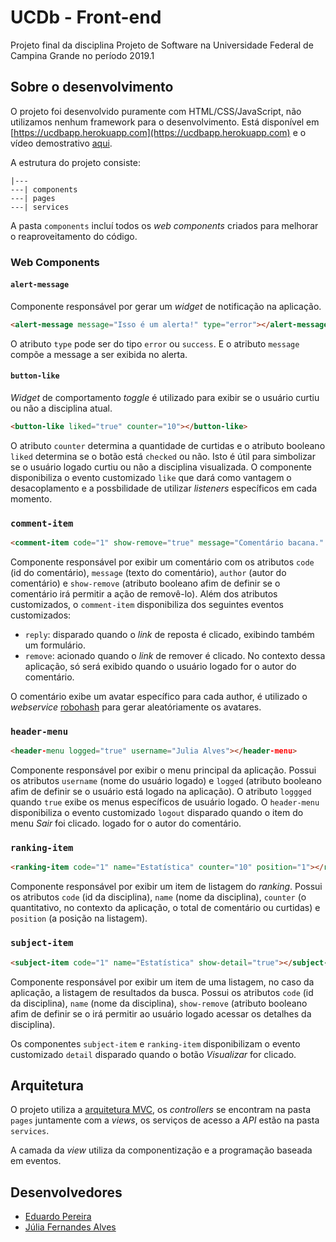 # UCDb - Front-end
Projeto final da disciplina Projeto de Software na Universidade Federal de Campina Grande no período 2019.1

## Sobre o desenvolvimento

O projeto foi desenvolvido puramente com HTML/CSS/JavaScript, não utilizamos nenhum framework para o desenvolvimento.
Está disponível em [https://ucdbapp.herokuapp.com](https://ucdbapp.herokuapp.com) e o vídeo demostrativo [aqui](https://youtu.be/lOHH4bHjI9w).

A estrutura do projeto consiste:

```
|---
---| components
---| pages
---| services
```

A pasta `components` incluí todos os *web components* criados para melhorar o reaproveitamento do código.

### Web Components

#### `alert-message`

Componente responsável por gerar um *widget* de notificação na aplicação.

```html
<alert-message message="Isso é um alerta!" type="error"></alert-message>
```

O atributo `type` pode ser do tipo `error` ou `success`. E o atributo `message` compõe a message a ser exibida no alerta.

#### `button-like`

*Widget* de comportamento *toggle* é utilizado para exibir se o usuário curtiu ou não a disciplina atual.

```html
<button-like liked="true" counter="10"></button-like>
```

O atributo `counter` determina a quantidade de curtidas e o atributo booleano `liked` determina se o botão está `checked` 
ou não. Isto é útil para simbolizar se o usuário logado curtiu ou não a disciplina visualizada.
O componente disponibiliza o evento customizado `like` que dará como vantagem o desacoplamento e a possbilidade de 
utilizar *listeners* específicos em cada momento.

### `comment-item`

```html
<comment-item code="1" show-remove="true" message="Comentário bacana." author="Julia Alves"></comment-item>
```

Componente responsável por exibir um comentário com os atributos `code` (id do comentário), `message` (texto do comentário),
`author` (autor do comentário) e `show-remove` (atributo booleano afim de definir se o comentário irá permitir a ação de removê-lo).
Além dos atributos customizados, o `comment-item` disponibiliza dos seguintes eventos customizados:
- `reply`: disparado quando o *link* de reposta é clicado, exibindo também um formulário.
- `remove`: acionado quando o *link* de remover é clicado. No contexto dessa aplicação, só será exibido quando o usuário 
logado for o autor do comentário.

O comentário exibe um avatar específico para cada author, é utilizado o *webservice* [robohash](https://robohash.org/)
para gerar aleatóriamente os avatares.

### `header-menu`

```html
<header-menu logged="true" username="Julia Alves"></header-menu>
```

Componente responsável por exibir o menu principal da aplicação. Possui os atributos `username` (nome do usuário logado) 
e `logged` (atributo booleano afim de definir se o usuário está logado na aplicação). O atributo `loggged` quando `true`
exibe os menus específicos de usuário logado.
O `header-menu` disponibiliza o evento customizado `logout` disparado quando o item do menu *Sair* foi clicado.
logado for o autor do comentário.

### `ranking-item`

```html
<ranking-item code="1" name="Estatística" counter="10" position="1"></ranking-item>
```

Componente responsável por exibir um item de listagem do *ranking*. Possui os atributos `code` (id da disciplina), 
`name` (nome da disciplina), `counter` (o quantitativo, no contexto da aplicação, o total de comentário ou curtidas) 
e `position` (a posição na listagem).

### `subject-item`

```html
<subject-item code="1" name="Estatística" show-detail="true"></subject-item>
```

Componente responsável por exibir um item de uma listagem, no caso da aplicação, a listagem de resultados da busca. 
Possui os atributos `code` (id da disciplina), `name` (nome da disciplina), `show-remove` (atributo booleano afim de 
definir se o irá permitir ao usuário logado acessar os detalhes da disciplina).

Os componentes `subject-item` e `ranking-item` disponibilizam o evento customizado `detail` disparado quando o botão 
*Visualizar* for clicado.

## Arquitetura

O projeto utiliza a [arquitetura MVC](https://github.com/daltonserey/projsw-20191/blob/master/06.web_apps/1-padrao_mvc/text.md), os *controllers* se encontram na pasta `pages` juntamente com a *views*, os 
serviços de acesso a *API* estão na pasta `services`.

A camada da *view* utiliza da componentização e a programação baseada em eventos.

## Desenvolvedores

- [Eduardo Pereira](https://github.com/Eduardoccufcg)
- [Júlia Fernandes Alves](https://github.com/juliafealves)
